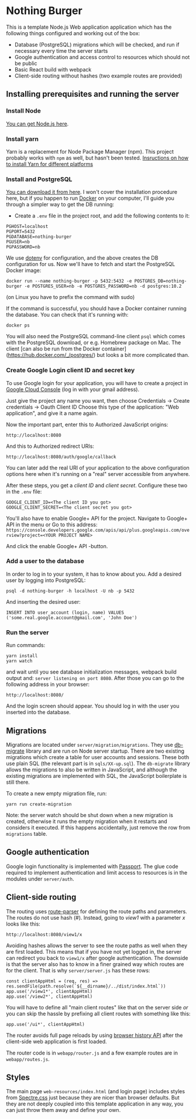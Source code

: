 # Nothing Burger

This is a template Node.js Web application application which has the following things configured and working
out of the box:

* Database (PostgreSQL) migrations which will be checked, and run if necessary every time
the server starts
* Google authentication and access control to resources which should not be public
* Basic React build with webpack
* Client-side routing without hashes (two example routes are provided)

## Installing prerequisites and running the server

### Install Node

[You can get Node.js here](https://nodejs.org/en/).

### Install yarn

Yarn is a replacement for Node Package Manager (npm). This project probably works
with `npm` as well, but hasn't been tested.
[Insructions on how to install Yarn for different platforms](https://yarnpkg.com/en/docs/install)

### Install and PostgreSQL

[You can download it from here](https://www.postgresql.org/). I won't cover the
installation procedure here, but if you happen to run [Docker](https://www.docker.com/)
on your computer, I'll guide you through a simpler way to get the DB running:

* Create a `.env` file in the project root, and add the following contents to it:

```
PGHOST=localhost
PGPORT=5432
PGDATABASE=nothing-burger
PGUSER=nb
PGPASSWORD=nb
```

We use [dotenv](https://github.com/motdotla/dotenv) for configuration, and the above
creates the DB configuration for us. Now we'll have to fetch and start the PostgreSQL
Docker image:

```docker run --name nothing-burger -p 5432:5432 -e POSTGRES_DB=nothing-burger -e POSTGRES_USER=nb -e POSTGRES_PASSWORD=nb -d postgres:10.2```

(on Linux you have to prefix the command with sudo)

If the command is successful, you should have a Docker container running the database. You can check that 
it's running with:

```docker ps```

You will also need the PostgreSQL command-line client `psql`  which comes with the PostgreSQL
download, or e.g. Homebrew package on Mac. The client [can also be run from the Docker container]
(https://hub.docker.com/_/postgres/) but looks a bit more complicated than.

### Create Google Login client ID and secret key

To use Google login for your application, you will have to create a project in
[Google Cloud Console](https://console.cloud.google.com) (log in with your gmail address).

Just give the project any name you want, then choose Credentials -> Create credentials -> Oauth Client ID
Choose this type of the application: "Web application", and give it a name again.

Now the important part, enter this to Authorized JavaScript origins:

`http://localhost:8080`

And this to Authorized redirect URIs:

`http://localhost:8080/auth/google/callback`

You can later add the real URI of your application to the above configuration options here 
when it's running on a "real" server accessible from anywhere.

After these steps, you get a _client ID_ and _client secret_. Configure these two in the 
 `.env` file:

``` 
GOOGLE_CLIENT_ID=<The client ID you got>
GOOGLE_CLIENT_SECRET=<The client secret you got>
```

You'll also have to enable Google+ API for the project. Navigate to Google+ API in the menu or
Go to this address:
`https://console.developers.google.com/apis/api/plus.googleapis.com/overview?project=<YOUR PROJECT NAME>`

And click the enable Google+ API -button.

### Add a user to the database

In order to log in to your system, it has to know about you. Add a desired user by logging into PostgreSQL:

```
psql -d nothing-burger -h localhost -U nb -p 5432
```

And inserting the desired user:

```
INSERT INTO user_account (login, name) VALUES ('some.real.google.account@gmail.com', 'John Doe')
```

### Run the server

Run commands:

```
yarn install
yarn watch
```

and wait until you see database initialization messages, webpack build
output and: `server listening on port 8080`. After those you can go to the following address in your
browser:

`http://localhost:8080/`

And the login screen should appear. You should log in with the user you inserted into the database.


## Migrations

Migrations are located under `server/migration/migrations`. They use [db-migrate](https://www.npmjs.com/package/db-migrate)
library and are run on Node server startup. There are two existing migrations which create
a table for user accounts and sessions. These both use plain SQL (the relevant part is in `sqls/XX-up.sql`). The `db-migrate` library
allows the migrations to also be written in JavaScript, and although the existing migrations are implemented with SQL, the
JavaScript boilerplate is still there. 

To create a new empty migration file, run:

```
yarn run create-migration
``` 

Note: the server watch should be shut down when a new migration is created, otherwise it runs the empty migration when it restarts
and considers it executed. If this happens accidentally, just remove the row from `migrations` table.

## Google authentication

Google login functionality is implemented with [Passport](http://www.passportjs.org/docs/). The glue code required to
implement authentication and limit access to resources is in the modules under `server/auth`.

## Client-side routing

The routing uses [route-parser](https://github.com/rcs/route-parser) for defining the route paths and parameters. 
The routes do not use hash (#). Instead, going to _view1_ with a parameter _x_ looks like this:

```http://localhost:8080/view1/x```

Avoiding hashes allows the server to see the route paths as well when they are first loaded. This means that if 
you have not yet logged in, the server can redirect you back to `view1/x` after google authentication. The downside
is that the server also has to know in a finer grained way which routes are for the client. That is why `server/server.js`
has these rows:

```
const clientAppHtml = (req, res) => res.sendFile(path.resolve(`${__dirname}/../dist/index.html`))
app.use('/view1*', clientAppHtml)
app.use('/view2*', clientAppHtml)
``` 

You will have to define all "main client routes" like that on the server side _or_ you can skip the hassle 
by prefixing all client routes with something like this:

```
app.use('/ui*', clientAppHtml)

```

The router avoids full page reloads by using [browser history API](https://developer.mozilla.org/en-US/docs/Web/API/History_API) 
after the client-side web application is first loaded.

The router code is in `webapp/router.js` and a few example routes are in `webapp/routes.js`. 

## Styles

The main page `web-resources/index.html` (and login page) includes styles from 
[Spectre.css](https://picturepan2.github.io/spectre/getting-started.html)
just because they are nicer than browser defaults. But they are not deeply coupled into this template application in 
any way, you can just throw them away and define your own.
